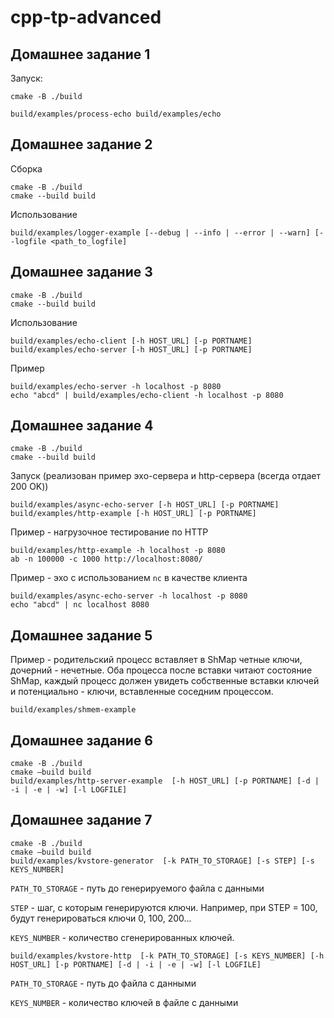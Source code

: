 # cpp-tp-advanced

## Домашнее задание 1
Запуск:

``` 
cmake -B ./build

build/examples/process-echo build/examples/echo
```

## Домашнее задание 2

Сборка

```
cmake -B ./build
cmake --build build
```
Использование
```
build/examples/logger-example [--debug | --info | --error | --warn] [--logfile <path_to_logfile]
```

## Домашнее задание 3
```
cmake -B ./build
cmake --build build
```

Использование
```
build/examples/echo-client [-h HOST_URL] [-p PORTNAME]
build/examples/echo-server [-h HOST_URL] [-p PORTNAME]
```

Пример
```
build/examples/echo-server -h localhost -p 8080
echo "abcd" | build/examples/echo-client -h localhost -p 8080
```

## Домашнее задание 4
```
cmake -B ./build
cmake --build build
```

Запуск (реализован пример эхо-сервера и http-сервера (всегда отдает 200 OK))
```
build/examples/async-echo-server [-h HOST_URL] [-p PORTNAME]
build/examples/http-example [-h HOST_URL] [-p PORTNAME]
```

Пример - нагрузочное тестирование по HTTP
```
build/examples/http-example -h localhost -p 8080
ab -n 100000 -c 1000 http://localhost:8080/
```

Пример - эхо с использованием `nc` в качестве клиента
```
build/examples/async-echo-server -h localhost -p 8080
echo "abcd" | nc localhost 8080
```

## Домашнее задание 5
Пример - родительский процесс вставляет в ShMap четные ключи, дочерний - нечетные. Оба процесса после вставки читают состояние ShMap, каждый процесс должен увидеть собственные вставки ключей и потенциально - ключи, вставленные соседним процессом.
```
build/examples/shmem-example
```

## Домашнее задание 6
```
cmake -B ./build
cmake —build build
build/examples/http-server-example  [-h HOST_URL] [-p PORTNAME] [-d | -i | -e | -w] [-l LOGFILE]
```

## Домашнее задание 7
```
cmake -B ./build
cmake —build build
build/examples/kvstore-generator  [-k PATH_TO_STORAGE] [-s STEP] [-s KEYS_NUMBER]
```
`PATH_TO_STORAGE` - путь до генерируемого файла с данными

`STEP` - шаг, с которым генерируются ключи. Например, при STEP = 100, будут генерироваться ключи 0, 100, 200...

`KEYS_NUMBER` - количество сгенерированных ключей. 

```
build/examples/kvstore-http  [-k PATH_TO_STORAGE] [-s KEYS_NUMBER] [-h HOST_URL] [-p PORTNAME] [-d | -i | -e | -w] [-l LOGFILE]
```

`PATH_TO_STORAGE` - путь до файла с данными

`KEYS_NUMBER` - количество ключей в файле с данными
